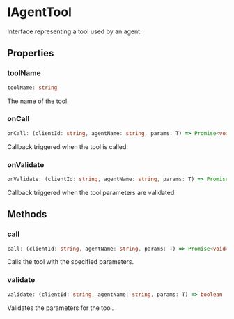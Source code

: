 # IAgentTool

Interface representing a tool used by an agent.

## Properties

### toolName

```ts
toolName: string
```

The name of the tool.

### onCall

```ts
onCall: (clientId: string, agentName: string, params: T) => Promise<void>
```

Callback triggered when the tool is called.

### onValidate

```ts
onValidate: (clientId: string, agentName: string, params: T) => Promise<boolean>
```

Callback triggered when the tool parameters are validated.

## Methods

### call

```ts
call: (clientId: string, agentName: string, params: T) => Promise<void>
```

Calls the tool with the specified parameters.

### validate

```ts
validate: (clientId: string, agentName: string, params: T) => boolean | Promise<boolean>
```

Validates the parameters for the tool.
